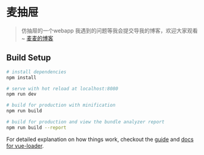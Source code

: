# 麦抽屉

> 仿抽屉的一个webapp
我遇到的问题等我会提交导我的博客，欢迎大家观看~ [麦麦的博客](https://maimai123.github.io/2017/03/11/%E5%B0%8F%E9%9A%BE%E9%A2%98/)
## Build Setup

``` bash
# install dependencies
npm install

# serve with hot reload at localhost:8080
npm run dev

# build for production with minification
npm run build

# build for production and view the bundle analyzer report
npm run build --report
```

For detailed explanation on how things work, checkout the [guide](http://vuejs-templates.github.io/webpack/) and [docs for vue-loader](http://vuejs.github.io/vue-loader).
